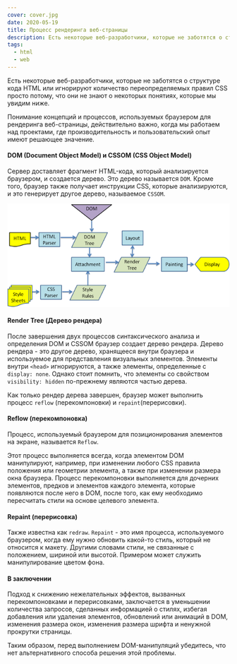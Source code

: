 ```yaml
---
cover: cover.jpg
date: 2020-05-19
title: Процесс рендеринга веб-страницы
description: Есть некоторые веб-разработчики, которые не заботятся о структуре кода HTML или игнорируют количество переопределяемых правил CSS просто потому, что они не знают о некоторых понятиях, которые мы увидим ниже.
tags:
  - html
  - web
---
```


Есть некоторые веб-разработчики, которые не заботятся о структуре кода HTML или игнорируют количество переопределяемых правил CSS просто потому, что они не знают о некоторых понятиях, которые мы увидим ниже.

Понимание концепций и процессов, используемых браузером для рендеринга веб-страницы, действительно важно, когда мы работаем над проектами, где производительность и пользовательский опыт имеют решающее значение.

#### DOM (Document Object Model) и CSSOM (CSS Object Model)

Сервер доставляет фрагмент HTML-кода, который анализируется браузером, и создается дерево. Это дерево называется `DOM`. Кроме того, браузер также получает инструкции CSS, которые анализируются, и это генерирует другое дерево, называемое `CSSOM`.

![Schema](./rendering_page.png)

#### Render Tree (Дерево рендера)

После завершения двух процессов синтаксического анализа и определения DOM и CSSOM браузер создает дерево рендера. Дерево рендера - это другое дерево, хранящееся внутри браузера и используемое для представления визуальных элементов. Элементы внутри `<head>` игнорируются, а также элементы, определенные с `display: none`. Однако стоит помнить, что элементы со свойством `visibility: hidden` по-прежнему являются частью дерева.

Как только рендер дерева завершен, браузер может выполнить процесс `reflow` (перекомпоновки) и `repaint`(перерисовки).

#### Reflow (перекомпоновка)

Процесс, используемый браузером для позиционирования элементов на экране, называется `Reflow`.

Этот процесс выполняется всегда, когда элементом DOM манипулируют, например, при изменении любого CSS правила положения или геометрии элемента, а также при изменении размера окна браузера. Процесс перекомпоновки выполняется для дочерних элементов, предков и элементов каждого элемента, которые появляются после него в DOM, после того, как ему необходимо пересчитать стили на основе целевого элемента.

#### Repaint (перерисовка)

Также известна как `redraw`. `Repaint` - это имя процесса, используемого браузером, когда ему нужно обновить какой-то стиль, который не относится к макету. Другими словами стили, не связанные с положением, шириной или высотой. Примером может служить манипулирование цветом фона.

#### В заключении

Подход к снижению нежелательных эффектов, вызванных перекомпоновками и перерисовками, заключается в уменьшении количества запросов, сделанных информацией о стилях, избегая добавления или удаления элементов, обновлений или анимаций в DOM, изменения размера окон, изменения размера шрифта и ненужной прокрутки страницы.

Таким образом, перед выполнением DOM-манипуляций убедитесь, что нет альтернативного способа решения этой проблемы.
